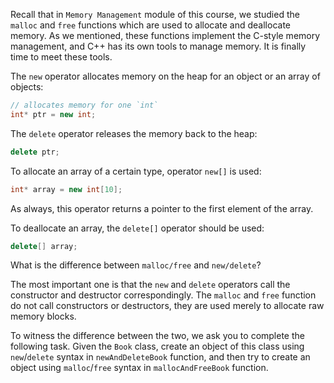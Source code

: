 Recall that in `Memory Management` module of this course,
we studied the `malloc` and `free` functions which are used 
to allocate and deallocate memory.
As we mentioned, these functions implement the C-style memory management,
and C++ has its own tools to manage memory.
It is finally time to meet these tools.

The `new` operator allocates memory on the heap for an object or an array of objects:

```cpp
// allocates memory for one `int` 
int* ptr = new int;
```

The `delete` operator releases the memory back to the heap:

```cpp
delete ptr;
```

To allocate an array of a certain type, operator `new[]` is used:

```cpp
int* array = new int[10];
```

As always, this operator returns a pointer to the first element of the array.

To deallocate an array, the `delete[]` operator should be used:

```cpp
delete[] array;
```

What is the difference between `malloc/free` and `new/delete`?

The most important one is that the `new` and `delete` operators 
call the constructor and destructor correspondingly.
The `malloc` and `free` function do not call constructors or destructors,
they are used merely to allocate raw memory blocks.

To witness the difference between the two, we ask you to complete the following task.
Given the `Book` class, create an object of this class 
using `new`/`delete` syntax in `newAndDeleteBook` function, 
and then try to create an object 
using `malloc`/`free` syntax in `mallocAndFreeBook` function.